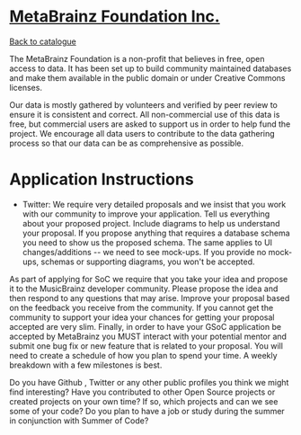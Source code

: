 
# [MetaBrainz Foundation Inc.](https://metabrainz.org)

[Back to catalogue](../README.md#metabrainz-foundation-inc)

The MetaBrainz Foundation is a non-profit that believes in free, open access to data. It has been set up to build community maintained databases and make them available in the public domain or under Creative Commons licenses.

Our data is mostly gathered by volunteers and verified by peer review to ensure it is consistent and correct. All non-commercial use of this data is free, but commercial users are asked to support us in order to help fund the project. We encourage all data users to contribute to the data gathering process so that our data can be as comprehensive as possible.

# Application Instructions

* Twitter: We require very detailed proposals and we insist that you work with our community to improve your application. Tell us everything about your proposed project. Include diagrams to help us understand your proposal. If you propose anything that requires a database schema you need to show us the proposed schema. The same applies to UI changes/additions -- we need to see mock-ups. If you provide no mock-ups, schemas or supporting diagrams, you won't be accepted.

As part of applying for SoC we require that you take your idea and propose it to the MusicBrainz developer community. Please propose the idea and then respond to any  questions that may arise. Improve your proposal based on the feedback you receive from the community. If you cannot  get the community to support your idea your chances for getting your proposal accepted are very slim. Finally, in order to have your GSoC application be accepted by MetaBrainz you MUST interact with your potential mentor and submit one bug fix or new feature that is related to your proposal. You will need to create a schedule of how you plan to spend your time. A weekly breakdown with a few milestones is best.

Do you have Github , Twitter or any other public profiles you think we might find interesting?
Have you contributed to other Open Source projects or created projects on your own time? If so, which projects and can we see some of your code?
Do you plan to have a job or study during the summer in conjunction with Summer of Code?